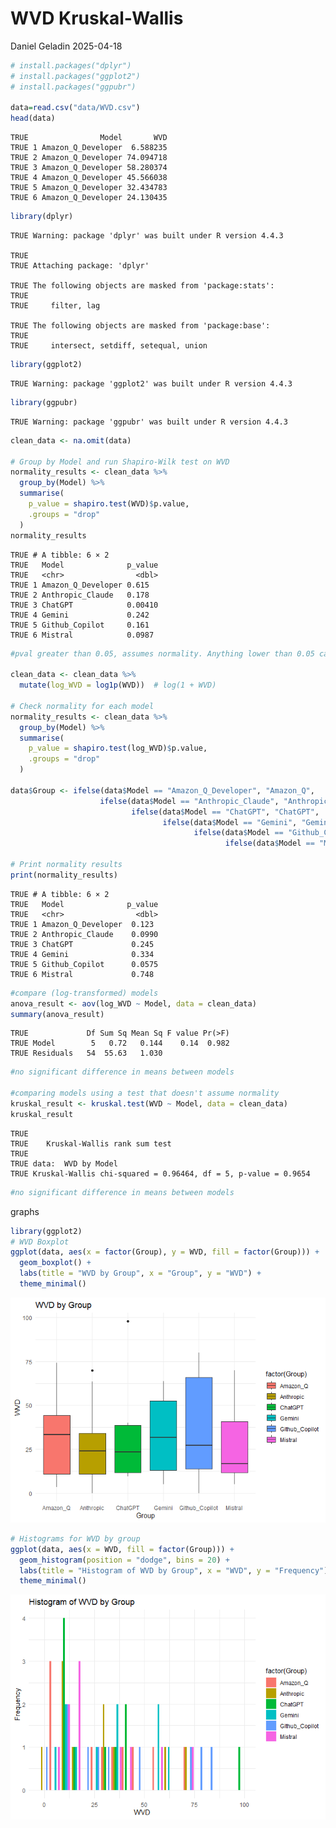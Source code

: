 WVD Kruskal-Wallis
================
Daniel Geladin
2025-04-18

``` r
# install.packages("dplyr")
# install.packages("ggplot2")
# install.packages("ggpubr")

data=read.csv("data/WVD.csv")
head(data)
```

    TRUE                Model       WVD
    TRUE 1 Amazon_Q_Developer  6.588235
    TRUE 2 Amazon_Q_Developer 74.094718
    TRUE 3 Amazon_Q_Developer 58.280374
    TRUE 4 Amazon_Q_Developer 45.566038
    TRUE 5 Amazon_Q_Developer 32.434783
    TRUE 6 Amazon_Q_Developer 24.130435

``` r
library(dplyr)
```

    TRUE Warning: package 'dplyr' was built under R version 4.4.3

    TRUE 
    TRUE Attaching package: 'dplyr'

    TRUE The following objects are masked from 'package:stats':
    TRUE 
    TRUE     filter, lag

    TRUE The following objects are masked from 'package:base':
    TRUE 
    TRUE     intersect, setdiff, setequal, union

``` r
library(ggplot2)
```

    TRUE Warning: package 'ggplot2' was built under R version 4.4.3

``` r
library(ggpubr)
```

    TRUE Warning: package 'ggpubr' was built under R version 4.4.3

``` r
clean_data <- na.omit(data)

# Group by Model and run Shapiro-Wilk test on WVD
normality_results <- clean_data %>%
  group_by(Model) %>%
  summarise(
    p_value = shapiro.test(WVD)$p.value,
    .groups = "drop"
  )
normality_results
```

    TRUE # A tibble: 6 × 2
    TRUE   Model              p_value
    TRUE   <chr>                <dbl>
    TRUE 1 Amazon_Q_Developer 0.615  
    TRUE 2 Anthropic_Claude   0.178  
    TRUE 3 ChatGPT            0.00410
    TRUE 4 Gemini             0.242  
    TRUE 5 Github_Copilot     0.161  
    TRUE 6 Mistral            0.0987

``` r
#pval greater than 0.05, assumes normality. Anything lower than 0.05 can NOT assume normality. 

clean_data <- clean_data %>%
  mutate(log_WVD = log1p(WVD))  # log(1 + WVD)

# Check normality for each model
normality_results <- clean_data %>%
  group_by(Model) %>%
  summarise(
    p_value = shapiro.test(log_WVD)$p.value,
    .groups = "drop"
  )

data$Group <- ifelse(data$Model == "Amazon_Q_Developer", "Amazon_Q",
                    ifelse(data$Model == "Anthropic_Claude", "Anthropic",
                           ifelse(data$Model == "ChatGPT", "ChatGPT",
                                  ifelse(data$Model == "Gemini", "Gemini",
                                         ifelse(data$Model == "Github_Copilot", "Github_Copilot",
                                                ifelse(data$Model == "Mistral", "Mistral", NA))))))

# Print normality results
print(normality_results)
```

    TRUE # A tibble: 6 × 2
    TRUE   Model              p_value
    TRUE   <chr>                <dbl>
    TRUE 1 Amazon_Q_Developer  0.123 
    TRUE 2 Anthropic_Claude    0.0990
    TRUE 3 ChatGPT             0.245 
    TRUE 4 Gemini              0.334 
    TRUE 5 Github_Copilot      0.0575
    TRUE 6 Mistral             0.748

``` r
#compare (log-transformed) models
anova_result <- aov(log_WVD ~ Model, data = clean_data)
summary(anova_result)
```

    TRUE             Df Sum Sq Mean Sq F value Pr(>F)
    TRUE Model        5   0.72   0.144    0.14  0.982
    TRUE Residuals   54  55.63   1.030

``` r
#no significant difference in means between models

#comparing models using a test that doesn't assume normality 
kruskal_result <- kruskal.test(WVD ~ Model, data = clean_data)
kruskal_result
```

    TRUE 
    TRUE    Kruskal-Wallis rank sum test
    TRUE 
    TRUE data:  WVD by Model
    TRUE Kruskal-Wallis chi-squared = 0.96464, df = 5, p-value = 0.9654

``` r
#no significant difference in means between models
```

graphs

``` r
library(ggplot2)
# WVD Boxplot
ggplot(data, aes(x = factor(Group), y = WVD, fill = factor(Group))) +
  geom_boxplot() +
  labs(title = "WVD by Group", x = "Group", y = "WVD") +
  theme_minimal()
```

![](WVD_Kruskal-Wallis_files/figure-gfm/unnamed-chunk-2-1.png)<!-- -->

``` r
# Histograms for WVD by group
ggplot(data, aes(x = WVD, fill = factor(Group))) +
  geom_histogram(position = "dodge", bins = 20) +
  labs(title = "Histogram of WVD by Group", x = "WVD", y = "Frequency") +
  theme_minimal()
```

![](WVD_Kruskal-Wallis_files/figure-gfm/unnamed-chunk-2-2.png)<!-- -->
